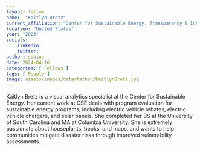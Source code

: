 ```yaml
---
layout: fellow
name:  "Kaitlyn Bretz"
current_affiliation: "Center for Sustainable Energy, Transparency & Insights"
location: "United States"
year: "2023"
socials:
    linkedin: 
    twitter: 
author: sabine
date: 2024-04-16
categories: [ Fellows ]
tags: [ People ]
image: assets/images/datartathon/KaitlynBretz.jpg
---
```


Kaitlyn Bretz is a visual analytics specialist at the Center for Sustainable Energy. Her current work at CSE deals with program evaluation for sustainable energy programs, including electric vehicle rebates, electric vehicle chargers, and solar panels. She completed her BS at the University of South Carolina and MA at Columbia University. She is extremely passionate about houseplants, books, and maps, and wants to help communities mitigate disaster risks through improved vulnerability assessments.